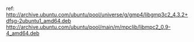 
ref: http://archive.ubuntu.com/ubuntu/pool/universe/g/gmp4/libgmp3c2_4.3.2+dfsg-2ubuntu1_amd64.deb
     http://archive.ubuntu.com/ubuntu/pool/main/m/mpclib/libmpc2_0.9-4_amd64.deb
